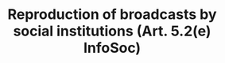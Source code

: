 ---
draft: "false"
title: "Reproduction of broadcasts by social institutions (Art. 5.2(e) InfoSoc)"
<!--- REQUIRED: title of the exception as used in the list of exception on the homepage --->
short: "info52e"
<!--- REQUIRED: short code of the exception --->
summary: ""
<!--- REQUIRED: summary of the the excption - no more than 400 characters--->
linklaw: ""
<!--- OPTIONAL: link to the exception on eur-lex ---> 
---